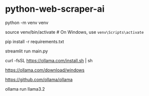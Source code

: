 # python-web-scraper-ai

python -m venv venv

source venv/bin/activate  # On Windows, use `venv\Scripts\activate`

pip install -r requirements.txt

streamlit run main.py

curl -fsSL https://ollama.com/install.sh | sh

https://ollama.com/download/windows

https://github.com/ollama/ollama

ollama run llama3.2